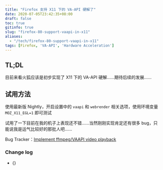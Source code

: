 ```yaml
---
title: "Firefox 支持 X11 下的 VA-API 硬解了"
date: 2020-07-05T23:42:35+08:00
draft: false
toc: true
gitinfo: true
slug: "firefox-80-support-vaapi-in-x11"
aliases:
  - "/tech/firefox-80-support-vaapi-in-x11"
tags: [Firefox, 'VA-API', 'Hardware Acceleration']
---
```


## TL;DL

目前来看火狐应该是初步实现了 X11 下的 VA-API 硬解……期待后续的发展……

## 试用方法

使用最新版 Nightly，开启设置中的 `vaapi` 和 `webrender` 相关选项，使用环境变量 `MOZ_X11_EGL=1` 即可测试

试用了一下目前在我的机子上表现还不错……当然刚刚实现肯定还有很多 bug，只能说我是运气比较好的那批人吧……

Bug Tracker：[Implement ffmpeg/VAAPI video playback](https://bugzilla.mozilla.org/show_bug.cgi?id=1619523)

### Change log

- {}
